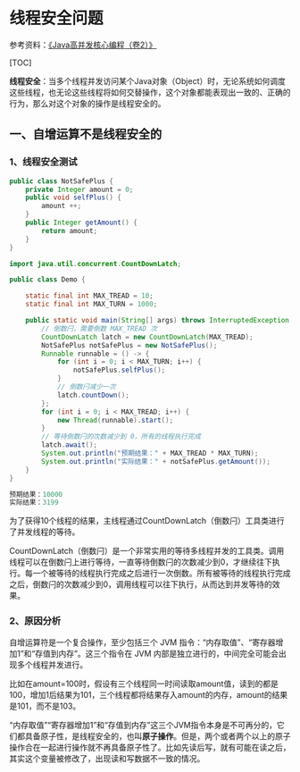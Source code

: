 # 线程安全问题

参考资料：[《Java高并发核心编程（卷2）》](https://weread.qq.com/web/bookDetail/9b93254072456ac19b9a176)

[TOC]

**线程安全**：当多个线程并发访问某个Java对象（Object）时，无论系统如何调度这些线程，也无论这些线程将如何交替操作，这个对象都能表现出一致的、正确的行为，那么对这个对象的操作是线程安全的。

## 一、自增运算不是线程安全的

### 1、线程安全测试

```java
public class NotSafePlus {
    private Integer amount = 0;
    public void selfPlus() {
        amount ++;
    }
    public Integer getAmount() {
        return amount;
    }
}
```

```java
import java.util.concurrent.CountDownLatch;

public class Demo {

    static final int MAX_TREAD = 10;
    static final int MAX_TURN = 1000;

    public static void main(String[] args) throws InterruptedException {
        // 倒数闩，需要倒数 MAX_TREAD 次
        CountDownLatch latch = new CountDownLatch(MAX_TREAD);
        NotSafePlus notSafePlus = new NotSafePlus();
        Runnable runnable = () -> {
            for (int i = 0; i < MAX_TURN; i++) {
                notSafePlus.selfPlus();
            }
            // 倒数闩减少一次
            latch.countDown();
        };
        for (int i = 0; i < MAX_TREAD; i++) {
            new Thread(runnable).start();
        }
        // 等待倒数闩的次数减少到 0，所有的线程执行完成
        latch.await();
        System.out.println("预期结果：" + MAX_TREAD * MAX_TURN);
        System.out.println("实际结果：" + notSafePlus.getAmount());
    }
}
```

```java
预期结果：10000
实际结果：3199
```

为了获得10个线程的结果，主线程通过CountDownLatch（倒数闩）工具类进行了并发线程的等待。

CountDownLatch（倒数闩）是一个非常实用的等待多线程并发的工具类。调用线程可以在倒数闩上进行等待，一直等待倒数闩的次数减少到0，才继续往下执行。每一个被等待的线程执行完成之后进行一次倒数。所有被等待的线程执行完成之后，倒数闩的次数减少到0，调用线程可以往下执行，从而达到并发等待的效果。

### 2、原因分析

自增运算符是一个复合操作，至少包括三个 JVM 指令：“内存取值”、“寄存器增加1”和“存值到内存”。这三个指令在 JVM 内部是独立进行的，中间完全可能会出现多个线程并发进行。

比如在amount=100时，假设有三个线程同一时间读取amount值，读到的都是100，增加1后结果为101，三个线程都将结果存入amount的内存，amount的结果是101，而不是103。

“内存取值”“寄存器增加1”和“存值到内存”这三个JVM指令本身是不可再分的，它们都具备原子性，是线程安全的，也叫**原子操作**。但是，两个或者两个以上的原子操作合在一起进行操作就不再具备原子性了。比如先读后写，就有可能在读之后，其实这个变量被修改了，出现读和写数据不一致的情况。
